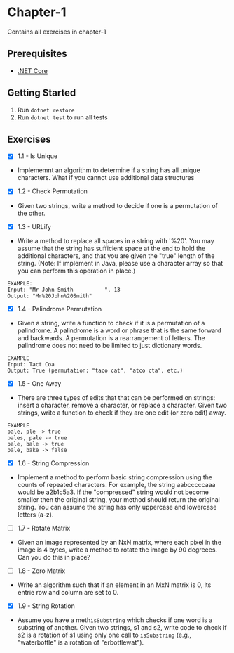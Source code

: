 # Chapter-1
Contains all exercises in chapter-1

## Prerequisites
- [.NET Core](https://www.microsoft.com/net/download)

## Getting Started
1. Run `dotnet restore`
2. Run `dotnet test` to run all tests

## Exercises
- [x] 1.1 - Is Unique 
 - Implememnt an algorithm to determine if a string has all unique characters. What if you cannot use additional data structures
- [x] 1.2 - Check Permutation
 - Given two strings, write a method to decide if one is a permutation of the other.
- [x] 1.3 - URLify
 - Write a method to replace all spaces in a string with '%20'. You may assume that the string has sufficient space at the end to hold the additional characters, and that you are given the "true" length of the string. (Note: If implement in Java, please use a character array so that you can perform this operation in place.)

```
EXAMPLE:
Input: "Mr John Smith          ", 13
Output: "Mr%20John%20Smith"
```
- [x] 1.4 - Palindrome Permutation
 - Given a string, write a function to check if it is a permutation of a palindrome. A palindrome is a word or phrase that is the same forward and backwards. A permutation is a rearrangement of letters. The palindrome does not need to be limited to just dictionary words.
```
EXAMPLE
Input: Tact Coa
Output: True (permutation: "taco cat", "atco cta", etc.)
```
- [x] 1.5 - One Away
 - There are three types of edits that that can be performed on strings: insert a character, remove a character, or replace a character. Given two strings, write a function to check if they are one edit (or zero edit) away.
```
EXAMPLE
pale, ple -> true
pales, pale -> true
pale, bale -> true
pale, bake -> false
```
- [x] 1.6 - String Compression
 - Implement a method to perform basic string compression using the counts of repeated characters. For example, the string aabcccccaaa would be a2b1c5a3. If the "compressed" string would not become smaller then the original string, your method should return the original string. You can assume the string has only uppercase and lowercase letters (a-z).
- [ ] 1.7 - Rotate Matrix
 - Given an image represented by an NxN matrix, where each pixel in the image is 4 bytes, write a method to rotate the image by 90 degreees. Can you do this in place?
- [ ] 1.8 - Zero Matrix
 - Write an algorithm such that if an element in an MxN matrix is 0, its entrie row and column are set to 0.
- [x] 1.9 - String Rotation
 - Assume you have a meth`isSubstring` which checks if one word is a substring of another. Given two strings, s1 and s2, write code to check if s2 is a rotation of s1 using only one call to `isSubstring` (e.g., "waterbottle" is a rotation of "erbottlewat").
